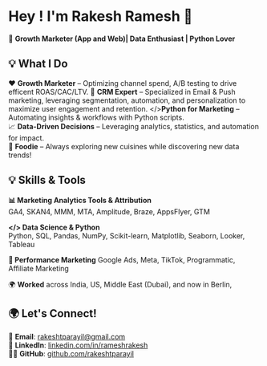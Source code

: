 # Hey ! I'm Rakesh Ramesh 👋  

🚀 **Growth Marketer (App and Web)| Data Enthusiast | Python Lover**  

## 💡 What I Do  
❤️ **Growth Marketer** – Optimizing channel spend, A/B testing to drive efficent ROAS/CAC/LTV.
🚀 **CRM Expert** – Specialized in Email & Push marketing, leveraging segmentation, automation, and personalization to maximize user engagement and retention.
</>**Python for Marketing** – Automating insights & workflows with Python scripts.  
📈 **Data-Driven Decisions** – Leveraging analytics, statistics, and automation for impact.  
🍕 **Foodie** – Always exploring new cuisines while discovering new data trends!  

## 💡 Skills & Tools  
**📊 Marketing Analytics Tools & Attribution**  
GA4, SKAN4, MMM, MTA, Amplitude, Braze, AppsFlyer, GTM 

**</> Data Science & Python**  
Python, SQL, Pandas, NumPy, Scikit-learn, Matplotlib, Seaborn, Looker, Tableau  

**🎯 Performance Marketing**
Google Ads, Meta, TikTok, Programmatic, Affiliate Marketing  

🌍 **Worked** across India, US, Middle East (Dubai), and now in Berlin, 

## 🌍 Let's Connect!  
📩 **Email**: rakeshtparayil@gmail.com  
💼 **LinkedIn**: [linkedin.com/in/rameshrakesh](https://www.linkedin.com/in/rameshrakesh/)  
👨‍💻 **GitHub**: [github.com/rakeshtparayil](https://github.com/rakeshtparayil)  
